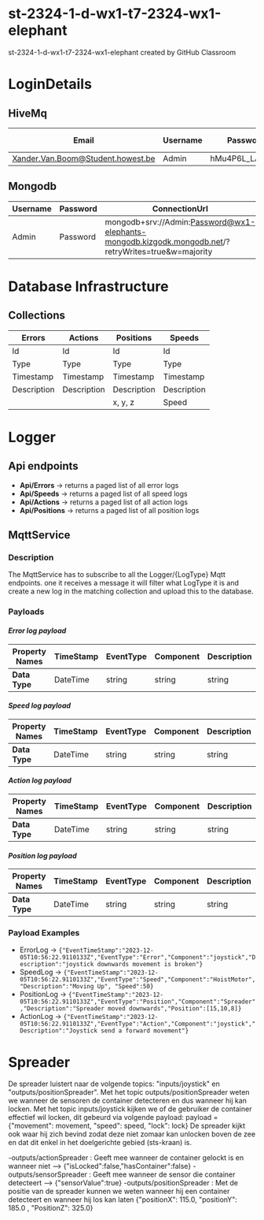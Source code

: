 # st-2324-1-d-wx1-t7-2324-wx1-elephant
st-2324-1-d-wx1-t7-2324-wx1-elephant created by GitHub Classroom

# LoginDetails
## HiveMq
Email | Username | Password | Cluster Url | Port | Websocket Port
----- | -------- | --------- | ----------- | ---- | -------------
Xander.Van.Boom@Student.howest.be | Admin | hMu4P6L_LAMj8t3 | 2939d3617acc492aa3b3653ac474fdc0.s2.eu.hivemq.cloud | 8883 | 8884
## Mongodb
 Username | Password | ConnectionUrl | ProjectId
 -------- | -------- | ------------ | ---------- 
 Admin | Password | mongodb+srv://Admin:Password@wx1-elephants-mongodb.kizgodk.mongodb.net/?retryWrites=true&w=majority | 656d8b753ec677651f807584
# Database Infrastructure
## Collections
 Errors | Actions | Positions | Speeds
 ------ | ------- | --------- | ------ 
 Id     | Id | Id | Id
 Type   | Type | Type | Type
 Timestamp | Timestamp | Timestamp | Timestamp
 Description | Description | Description | Description
  | | | x, y, z | Speed

# Logger
## Api endpoints
- **Api/Errors** -> returns a paged list of all error logs
- **Api/Speeds** -> returns a paged list of all speed logs
- **Api/Actions** -> returns a paged list of all action logs
- **Api/Positions** -> returns a paged list of all position logs

## MqttService
### Description
The MqttService has to subscribe to all the Logger/{LogType} Mqtt endpoints. one it receives a message it will filter what LogType it is and create a new log in the matching collection and upload this to the database.
### Payloads
#### *Error log payload*
**Property Names** | TimeStamp | EventType | Component | Description
------------------ | --------- | --------- | --------- | ----------
**Data Type** | DateTime | string | string | string
#### *Speed log payload*
**Property Names** | TimeStamp | EventType | Component | Description | Speed
------------------ | --------- | --------- | --------- | ----------- | ----
**Data Type** | DateTime | string | string | string | double
#### *Action log payload*
**Property Names** | TimeStamp | EventType | Component | Description
------------------ | --------- | --------- | --------- | ----------
**Data Type** | DateTime | string | string | string
#### *Position log payload*
**Property Names** | TimeStamp | EventType | Component | Description | Position
------------------ | --------- | --------- | --------- | ----------- | --------
**Data Type** | DateTime | string | string | string | List\<double>(X,Y,Z)
### Payload Examples
- ErrorLog ->
```{"EventTimeStamp":"2023-12-05T10:56:22.9110133Z","EventType":"Error","Component":"joystick","Description":"joystick downwards movement is broken"}```
- SpeedLog ->
```{"EventTimeStamp":"2023-12-05T10:56:22.9110133Z","EventType":"Speed","Component":"HoistMotor","Description":"Moving Up", "Speed":50}```
- PositionLog ->
```{"EventTimeStamp":"2023-12-05T10:56:22.9110133Z","EventType":"Position","Component":"Spreader","Description":"Spreader moved downwards","Position":[15,10,8]}```
- ActionLog ->
```{"EventTimeStamp":"2023-12-05T10:56:22.9110133Z","EventType":"Action","Component":"joystick","Description":"Joystick send a forward movement"}```
# Spreader 
De spreader luistert naar de volgende topics: "inputs/joystick" en "outputs/positionSpreader".
Met het topic outputs/positionSpreader weten we wanneer de sensoren de container detecteren en dus wanneer hij kan locken.
Met het topic inputs/joystick kijken we of de gebruiker de container effectief wil locken, dit gebeurd via volgende payload:
payload = {"movement": movement, "speed": speed, "lock": lock}
De spreader kijkt ook waar hij zich bevind zodat deze niet zomaar kan unlocken boven de zee en dat dit enkel in het doelgerichte gebied (sts-kraan) is.

-outputs/actionSpreader : Geeft mee wanneer de container gelockt is en wanneer niet --> {"isLocked":false,"hasContainer":false}
-outputs/sensorSpreader : Geeft mee wanneer de sensor die container detecteert --> {"sensorValue":true}
-outputs/positionSpreader : Met de positie van de spreader kunnen we weten wanneer hij een container detecteert en wanneer hij los kan laten {"positionX": 115.0, "positionY": 185.0 , "PositionZ": 325.0}

 

